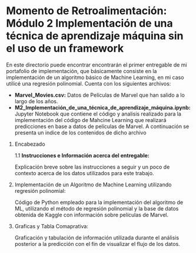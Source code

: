 # Momento de Retroalimentación: Módulo 2 Implementación de una técnica de aprendizaje máquina sin el uso de un framework
En este directorio puede encontrar encontrarán el primer entregable de mi portafolio de implementación, que básicamente consiste en la implementación de un algoritmo básico de Machine Learning, en mi caso utilicé una regresión polinomial. Cuenta con los siguientes archivos:
* **Marvel_Movies.csv:** Datos de Películas de Marvel que han salido a lo largo de los años.
* **M2_Implementación_de_una_técnica_de_aprendizaje_máquina.ipynb:** Jupyter Notebook que contiene el código y analisis realizado para la implementación del código de Mahcine Learning que realizará predicciones en base a datos de películas de Marvel. A continuación se presenta un indice de los contenidos de dicho archivo

1. Encabezado

    1.1 **Instrucciones e Información acerca del entregable:**

    Explicación breve sobre las instrucciones a seguir y un poco de contexto acerca de los datos utilizados para este trabajo.

2. Implementación de un Algoritmo de Machine Learning utilizando regresión polinomial:<br/>
   
   Código de Python empleado para la implementación del algoritmo de ML, utilizando el método de regresión polinomial y la base de datos obtenida de Kaggle con información sobre películas de Marvel.

4. Graficas y Tabla Comaprativa:<br/>
   
   Graficación y tabulación de información utilizada durante el análisis posterior a la predicción con el fin de visualizar el flujo de los datos.
